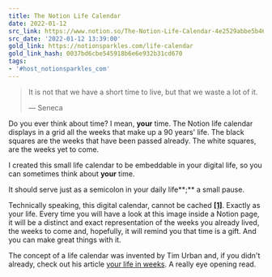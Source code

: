 ```yaml
---
title: The Notion Life Calendar
date: 2022-01-12
src_link: https://www.notion.so/The-Notion-Life-Calendar-4e2529abbe5b464bb4e3048865f7ba51
src_date: '2022-01-12 13:39:00'
gold_link: https://notionsparkles.com/life-calendar
gold_link_hash: 0037bd6cbe545918b6e6e932b31cd670
tags:
- '#host_notionsparkles_com'
---
```



> It is not that we have a short time to live, but that we waste a lot of it. 
> 
> 
> 
> — Seneca

Do you ever think about time? I mean, **your** time. The Notion life calendar displays in a grid all the weeks that make up a 90 years' life. The black squares are the weeks that have been passed already. The white squares, are the weeks yet to come.

I created this small life calendar to be embeddable in your digital life, so you can sometimes think about **your** time.

It should serve just as a semicolon in your daily life**;** a small pause.

Technically speaking, this digital calendar, cannot be cached **[[1]](#fn-1)**. Exactly as your life. Every time you will have a look at this image inside a Notion page, it will be a distinct and exact representation of the weeks you already lived, the weeks to come and, hopefully, it will remind you that time is a gift. And you can make great things with it.

The concept of a life calendar was invented by Tim Urban and, if you didn't already, check out his article [your life in weeks](https://waitbutwhy.com/2014/05/life-weeks.html). A really eye opening read.